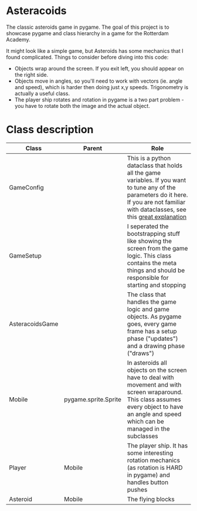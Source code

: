 # Asteracoids
The classic asteroids game in pygame. The goal of this project is to showcase pygame and class hierarchy in a game for the Rotterdam Academy.

It might look like a simple game, but Asteroids has some mechanics that I found complicated. Things to consider before diving into this code: 
- Objects wrap around the screen. If you exit left, you should appear on the right side.
- Objects move in angles, so you'll need to work with vectors (ie. angle and speed), which is harder then doing just x,y speeds. Trigonometry is actually a useful class. 
- The player ship rotates and rotation in pygame is a two part problem - you have to rotate both the image and the actual object.


# Class description
| Class | Parent | Role |
| --- | --- | --- | 
| GameConfig |  | This is a python dataclass that holds all the game variables. If you want to tune any of the parameters do it here. If you are not familiar with dataclasses, see this [great explanation](https://stackoverflow.com/questions/47955263/what-are-data-classes-and-how-are-they-different-from-common-classes) | 
| GameSetup |  | I seperated the bootstrapping stuff like showing the screen from the game logic. This class contains the meta things and should be responsible for starting and stopping | 
| AsteracoidsGame |  | The class that handles the game logic and game objects. As pygame goes, every game frame has a setup phase ("updates") and a drawing phase ("draws") | 
| Mobile | pygame.sprite.Sprite | In asteroids all objects on the screen have to deal with movement and with screen wraparound. This class assumes every object to have an angle and speed which can be managed in the subclasses | 
| Player | Mobile | The player ship. It has some interesting rotation mechanics (as rotation is HARD in pygame) and handles button pushes | 
| Asteroid | Mobile | The flying blocks | 
